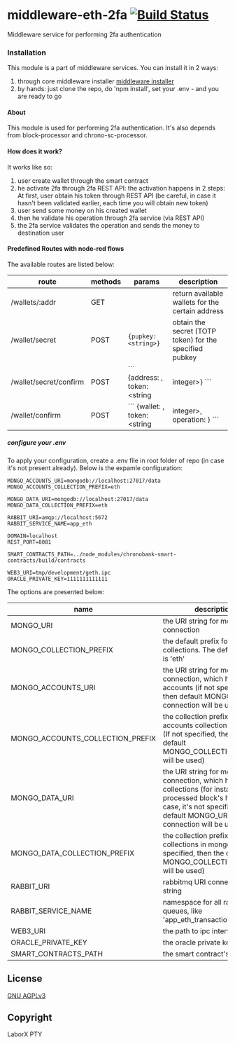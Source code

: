 # middleware-eth-2fa [![Build Status](https://travis-ci.org/ChronoBank/middleware-eth-2fa.svg?branch=master)](https://travis-ci.org/ChronoBank/middleware-eth-2fa)

Middleware service for performing 2fa authentication

### Installation

This module is a part of middleware services. You can install it in 2 ways:

1) through core middleware installer  [middleware installer](https://github.com/ChronoBank/middleware)
2) by hands: just clone the repo, do 'npm install', set your .env - and you are ready to go

#### About
This module is used for performing 2fa authentication.
It's also depends from block-processor and chrono-sc-processor.


#### How does it work?
It works like so:
1) user create wallet through the smart contract
2) he activate 2fa through 2fa REST API: the activation happens in 2 steps: At first, user obtain his token through REST API (be careful, in case it hasn't been validated earlier, each time you will obtain new token)
3) user send some money on his created wallet
4) then he validate his operation through 2fa service (via REST API)
5) the 2fa service validates the operation and sends the money to destination user



#### Predefined Routes with node-red flows


The available routes are listed below:

| route | methods | params | description |
| ------ | ------ | ------ | ------ |
| /wallets/:addr   | GET | | return available wallets for the certain address
| /wallet/secret   | POST | ``` {pupkey: <string>} ``` | obtain the secret (TOTP token) for the specified pubkey
| /wallet/secret/confirm   | POST | ``` {address: <string>, token: <string | integer>} ``` | validate and freeze the obtained secret for the specified address. After freeze, you won't be able to to obtain new token for the same account
| /wallet/confirm   | POST | ``` {wallet: <string>, token: <string | integer>, operation: <string>} ``` | confirm the speicifed operation for the specified wallet




##### сonfigure your .env

To apply your configuration, create a .env file in root folder of repo (in case it's not present already).
Below is the expamle configuration:

```
MONGO_ACCOUNTS_URI=mongodb://localhost:27017/data
MONGO_ACCOUNTS_COLLECTION_PREFIX=eth

MONGO_DATA_URI=mongodb://localhost:27017/data
MONGO_DATA_COLLECTION_PREFIX=eth

RABBIT_URI=amqp://localhost:5672
RABBIT_SERVICE_NAME=app_eth

DOMAIN=localhost
REST_PORT=8081

SMART_CONTRACTS_PATH=../node_modules/chronobank-smart-contracts/build/contracts

WEB3_URI=tmp/development/geth.ipc
ORACLE_PRIVATE_KEY=1111111111111
```

The options are presented below:

| name | description|
| ------ | ------ |
| MONGO_URI   | the URI string for mongo connection
| MONGO_COLLECTION_PREFIX   | the default prefix for all mongo collections. The default value is 'eth'
| MONGO_ACCOUNTS_URI   | the URI string for mongo connection, which holds users accounts (if not specified, then default MONGO_URI connection will be used)
| MONGO_ACCOUNTS_COLLECTION_PREFIX   | the collection prefix for accounts collection in mongo (If not specified, then the default MONGO_COLLECTION_PREFIX will be used)
| MONGO_DATA_URI   | the URI string for mongo connection, which holds data collections (for instance, processed block's height). In case, it's not specified, then default MONGO_URI connection will be used)
| MONGO_DATA_COLLECTION_PREFIX   | the collection prefix for data collections in mongo (If not specified, then the default MONGO_COLLECTION_PREFIX will be used)
| RABBIT_URI   | rabbitmq URI connection string
| RABBIT_SERVICE_NAME   | namespace for all rabbitmq queues, like 'app_eth_transaction'
| WEB3_URI | the path to ipc interface
| ORACLE_PRIVATE_KEY | the oracle private key
| SMART_CONTRACTS_PATH | the smart contract's path

License
----
 [GNU AGPLv3](LICENSE)

Copyright
----
LaborX PTY